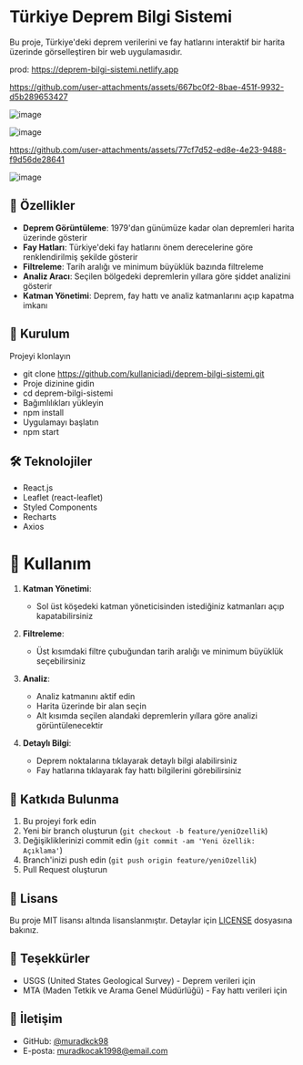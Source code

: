 # Türkiye Deprem Bilgi Sistemi

Bu proje, Türkiye'deki deprem verilerini ve fay hatlarını interaktif bir harita üzerinde görselleştiren bir web uygulamasıdır.

prod: https://deprem-bilgi-sistemi.netlify.app

https://github.com/user-attachments/assets/667bc0f2-8bae-451f-9932-d5b289653427

![image](https://github.com/user-attachments/assets/a70abb7e-1c09-47db-92d6-d87ae7f9b861)

![image](https://github.com/user-attachments/assets/4c84a126-ca2f-4619-881c-141eaaae52fe)


https://github.com/user-attachments/assets/77cf7d52-ed8e-4e23-9488-f9d56de28641

![image](https://github.com/user-attachments/assets/c2c58485-6488-42cf-827b-272b05173a67)

## 🌟 Özellikler

- **Deprem Görüntüleme**: 1979'dan günümüze kadar olan depremleri harita üzerinde gösterir
- **Fay Hatları**: Türkiye'deki fay hatlarını önem derecelerine göre renklendirilmiş şekilde gösterir
- **Filtreleme**: Tarih aralığı ve minimum büyüklük bazında filtreleme
- **Analiz Aracı**: Seçilen bölgedeki depremlerin yıllara göre şiddet analizini gösterir
- **Katman Yönetimi**: Deprem, fay hattı ve analiz katmanlarını açıp kapatma imkanı

## 🚀 Kurulum
Projeyi klonlayın
- git clone https://github.com/kullaniciadi/deprem-bilgi-sistemi.git
- Proje dizinine gidin
- cd deprem-bilgi-sistemi
- Bağımlılıkları yükleyin
- npm install
- Uygulamayı başlatın
- npm start

## 🛠️ Teknolojiler

- React.js
- Leaflet (react-leaflet)
- Styled Components
- Recharts
- Axios

# 🎯 Kullanım

1. **Katman Yönetimi**:
   - Sol üst köşedeki katman yöneticisinden istediğiniz katmanları açıp kapatabilirsiniz

2. **Filtreleme**:
   - Üst kısımdaki filtre çubuğundan tarih aralığı ve minimum büyüklük seçebilirsiniz

3. **Analiz**:
   - Analiz katmanını aktif edin
   - Harita üzerinde bir alan seçin
   - Alt kısımda seçilen alandaki depremlerin yıllara göre analizi görüntülenecektir

4. **Detaylı Bilgi**:
   - Deprem noktalarına tıklayarak detaylı bilgi alabilirsiniz
   - Fay hatlarına tıklayarak fay hattı bilgilerini görebilirsiniz

## 🤝 Katkıda Bulunma

1. Bu projeyi fork edin
2. Yeni bir branch oluşturun (`git checkout -b feature/yeniOzellik`)
3. Değişikliklerinizi commit edin (`git commit -am 'Yeni özellik: Açıklama'`)
4. Branch'inizi push edin (`git push origin feature/yeniOzellik`)
5. Pull Request oluşturun

## 📝 Lisans

Bu proje MIT lisansı altında lisanslanmıştır. Detaylar için [LICENSE](LICENSE) dosyasına bakınız.

## 🙏 Teşekkürler

- USGS (United States Geological Survey) - Deprem verileri için
- MTA (Maden Tetkik ve Arama Genel Müdürlüğü) - Fay hattı verileri için

## 📧 İletişim

- GitHub: [@muradkck98](https://github.com/kullaniciadi)
- E-posta: muradkocak1998@email.com
